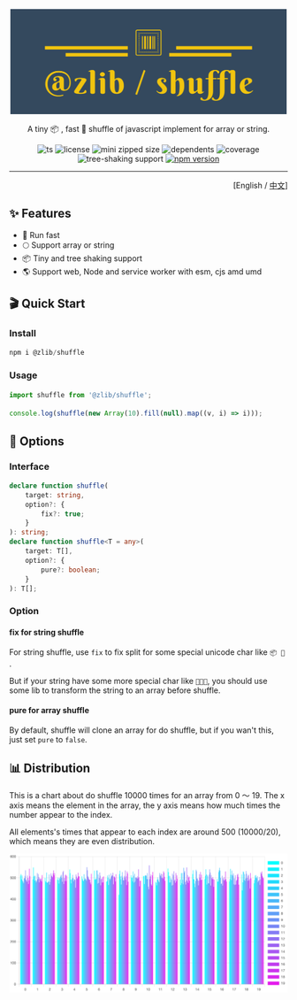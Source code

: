 <div align='center'>

<img src='./logo.png' width='500px'/>

A tiny 📦 , fast 🚀 shuffle of javascript implement for array or string.

![ts](https://badgen.net/badge/-/TypeScript/blue?icon=typescript&label)
![license](https://badgen.net/github/license/ZxBing0066/zlib)
![mini zipped size](https://img.shields.io/bundlephobia/minzip/@zlib/shuffle)
![dependents](https://badgen.net/npm/dependents/@zlib/shuffle)
![coverage](https://badgen.net/badge/coverage/100%25/green)
![tree-shaking support](https://badgen.net/bundlephobia/tree-shaking/@zlib/shuffle)
[![npm version](https://badgen.net/npm/v/@zlib/shuffle)](https://www.npmjs.com/package/@zlib/shuffle)

</div>

<hr/>

<div align='right'>

[English / [中文](README.zh-cn.md)]

</div>

## ✨ Features

-   🚀 Run fast
-   🌕 Support array or string
-   📦 Tiny and tree shaking support
-   🌎 Support web, Node and service worker with esm, cjs amd umd

## 🎬 Quick Start

### Install

```js
npm i @zlib/shuffle
```

### Usage

```ts
import shuffle from '@zlib/shuffle';

console.log(shuffle(new Array(10).fill(null).map((v, i) => i)));
```

## 🎨 Options

### Interface

```ts
declare function shuffle(
    target: string,
    option?: {
        fix?: true;
    }
): string;
declare function shuffle<T = any>(
    target: T[],
    option?: {
        pure?: boolean;
    }
): T[];
```

### Option

#### fix for string shuffle

For string shuffle, use `fix` to fix split for some special unicode char like `📦 🚀 `.

But if your string have some more special char like `👩🏾‍🔧`, you should use some lib to transform the string to an array
before shuffle.

#### pure for array shuffle

By default, shuffle will clone an array for do shuffle, but if you wan't this, just set `pure` to `false`.

## 📊 Distribution

This is a chart about do shuffle 10000 times for an array from 0 ～ 19. The x axis means the element in the array, the y
axis means how much times the number appear to the index.

All elements's times that appear to each index are around 500 (10000/20), which means they are even distribution.

![distribution-chart](./shuffle-distribution-chart.png)
